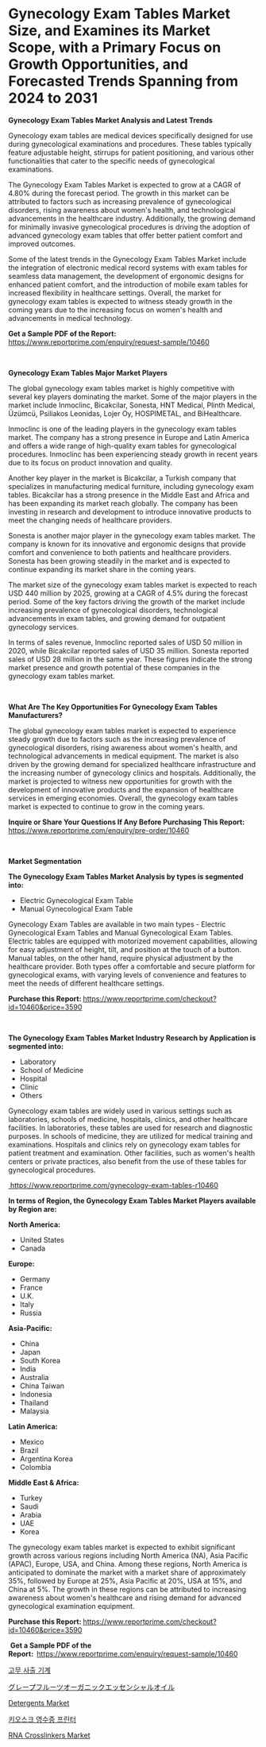 <p><h1>Gynecology Exam Tables Market Size, and Examines its Market Scope, with a Primary Focus on Growth Opportunities, and Forecasted Trends Spanning from 2024 to 2031</h1></p><p><strong>Gynecology Exam Tables Market Analysis and Latest Trends</strong></p>
<p><p>Gynecology exam tables are medical devices specifically designed for use during gynecological examinations and procedures. These tables typically feature adjustable height, stirrups for patient positioning, and various other functionalities that cater to the specific needs of gynecological examinations.</p><p>The Gynecology Exam Tables Market is expected to grow at a CAGR of 4.80% during the forecast period. The growth in this market can be attributed to factors such as increasing prevalence of gynecological disorders, rising awareness about women's health, and technological advancements in the healthcare industry. Additionally, the growing demand for minimally invasive gynecological procedures is driving the adoption of advanced gynecology exam tables that offer better patient comfort and improved outcomes.</p><p>Some of the latest trends in the Gynecology Exam Tables Market include the integration of electronic medical record systems with exam tables for seamless data management, the development of ergonomic designs for enhanced patient comfort, and the introduction of mobile exam tables for increased flexibility in healthcare settings. Overall, the market for gynecology exam tables is expected to witness steady growth in the coming years due to the increasing focus on women's health and advancements in medical technology.</p></p>
<p><strong>Get a Sample PDF of the Report:&nbsp;</strong> <a href="https://www.reportprime.com/enquiry/request-sample/10460">https://www.reportprime.com/enquiry/request-sample/10460</a></p>
<p>&nbsp;</p>
<p><strong>Gynecology Exam Tables Major Market Players</strong></p>
<p><p>The global gynecology exam tables market is highly competitive with several key players dominating the market. Some of the major players in the market include Inmoclinc, Bicakcilar, Sonesta, HNT Medical, Plinth Medical, Üzümcü, Psiliakos Leonidas, Lojer Oy, HOSPIMETAL, and BiHealthcare.</p><p>Inmoclinc is one of the leading players in the gynecology exam tables market. The company has a strong presence in Europe and Latin America and offers a wide range of high-quality exam tables for gynecological procedures. Inmoclinc has been experiencing steady growth in recent years due to its focus on product innovation and quality.</p><p>Another key player in the market is Bicakcilar, a Turkish company that specializes in manufacturing medical furniture, including gynecology exam tables. Bicakcilar has a strong presence in the Middle East and Africa and has been expanding its market reach globally. The company has been investing in research and development to introduce innovative products to meet the changing needs of healthcare providers.</p><p>Sonesta is another major player in the gynecology exam tables market. The company is known for its innovative and ergonomic designs that provide comfort and convenience to both patients and healthcare providers. Sonesta has been growing steadily in the market and is expected to continue expanding its market share in the coming years.</p><p>The market size of the gynecology exam tables market is expected to reach USD 440 million by 2025, growing at a CAGR of 4.5% during the forecast period. Some of the key factors driving the growth of the market include increasing prevalence of gynecological disorders, technological advancements in exam tables, and growing demand for outpatient gynecology services.</p><p>In terms of sales revenue, Inmoclinc reported sales of USD 50 million in 2020, while Bicakcilar reported sales of USD 35 million. Sonesta reported sales of USD 28 million in the same year. These figures indicate the strong market presence and growth potential of these companies in the gynecology exam tables market.</p></p>
<p>&nbsp;</p>
<p><strong>What Are The Key Opportunities For Gynecology Exam Tables Manufacturers?</strong></p>
<p><p>The global gynecology exam tables market is expected to experience steady growth due to factors such as the increasing prevalence of gynecological disorders, rising awareness about women's health, and technological advancements in medical equipment. The market is also driven by the growing demand for specialized healthcare infrastructure and the increasing number of gynecology clinics and hospitals. Additionally, the market is projected to witness new opportunities for growth with the development of innovative products and the expansion of healthcare services in emerging economies. Overall, the gynecology exam tables market is expected to continue to grow in the coming years.</p></p>
<p><strong>Inquire or Share Your Questions If Any Before Purchasing This Report:</strong> <a href="https://www.reportprime.com/enquiry/pre-order/10460">https://www.reportprime.com/enquiry/pre-order/10460</a></p>
<p>&nbsp;</p>
<p><strong>Market Segmentation</strong></p>
<p><strong>The Gynecology Exam Tables Market Analysis by types is segmented into:</strong></p>
<p><ul><li>Electric Gynecological Exam Table</li><li>Manual Gynecological Exam Table</li></ul></p>
<p><p>Gynecology Exam Tables are available in two main types - Electric Gynecological Exam Tables and Manual Gynecological Exam Tables. Electric tables are equipped with motorized movement capabilities, allowing for easy adjustment of height, tilt, and position at the touch of a button. Manual tables, on the other hand, require physical adjustment by the healthcare provider. Both types offer a comfortable and secure platform for gynecological exams, with varying levels of convenience and features to meet the needs of different healthcare settings.</p></p>
<p><strong>Purchase this Report:&nbsp;</strong><a href="https://www.reportprime.com/checkout?id=10460&price=3590">https://www.reportprime.com/checkout?id=10460&price=3590</a></p>
<p>&nbsp;</p>
<p><strong>The Gynecology Exam Tables Market Industry Research by Application is segmented into:</strong></p>
<p><ul><li>Laboratory</li><li>School of Medicine</li><li>Hospital</li><li>Clinic</li><li>Others</li></ul></p>
<p><p>Gynecology exam tables are widely used in various settings such as laboratories, schools of medicine, hospitals, clinics, and other healthcare facilities. In laboratories, these tables are used for research and diagnostic purposes. In schools of medicine, they are utilized for medical training and examinations. Hospitals and clinics rely on gynecology exam tables for patient treatment and examination. Other facilities, such as women's health centers or private practices, also benefit from the use of these tables for gynecological procedures.</p></p>
<p><a href="https://www.reportprime.com/gynecology-exam-tables-r10460">&nbsp;https://www.reportprime.com/gynecology-exam-tables-r10460</a></p>
<p><strong>In terms of Region, the Gynecology Exam Tables Market Players available by Region are:</strong></p>
<p>
    <p> <strong> North America: </strong>
        <ul>
            <li>United States</li>
            <li>Canada</li>
        </ul>
        </p> 
    <p> <strong> Europe: </strong>
        <ul>
            <li>Germany</li>
            <li>France</li>
            <li>U.K.</li>
            <li>Italy</li>
            <li>Russia</li>
        </ul>
        </p> 
    <p> <strong> Asia-Pacific: </strong>
        <ul>
            <li>China</li>
            <li>Japan</li>
            <li>South Korea</li>
            <li>India</li>
            <li>Australia</li>
            <li>China Taiwan</li>
            <li>Indonesia</li>
            <li>Thailand</li>
            <li>Malaysia</li>
        </ul>
        </p> 
    <p> <strong> Latin America: </strong>
        <ul>
            <li>Mexico</li>
            <li>Brazil</li>
            <li>Argentina Korea</li>
            <li>Colombia</li>
        </ul>
        </p> 
    <p> <strong> Middle East & Africa: </strong>
        <ul>
            <li>Turkey</li>
            <li>Saudi</li>
            <li>Arabia</li>
            <li>UAE</li>
            <li>Korea</li>
        </ul>
    </p>
    </p>
<p><p>The gynecology exam tables market is expected to exhibit significant growth across various regions including North America (NA), Asia Pacific (APAC), Europe, USA, and China. Among these regions, North America is anticipated to dominate the market with a market share of approximately 35%, followed by Europe at 25%, Asia Pacific at 20%, USA at 15%, and China at 5%. The growth in these regions can be attributed to increasing awareness about women's healthcare and rising demand for advanced gynecological examination equipment.</p></p>
<p><strong>Purchase this Report: </strong><a href="https://www.reportprime.com/checkout?id=10460&price=3590">https://www.reportprime.com/checkout?id=10460&price=3590</a></p>
<p>&nbsp;<strong>Get a Sample PDF of the Report:&nbsp;&nbsp;</strong><a href="https://www.reportprime.com/enquiry/request-sample/10460">https://www.reportprime.com/enquiry/request-sample/10460</a></p>
<p><strong></strong></p>
<p><p><a href="https://medium.com/@bustersipes981/%EA%B3%A0%EB%AC%B4-%EC%82%AC%EC%B6%9C-%EA%B8%B0%EA%B3%84-%EC%8B%9C%EC%9E%A5-%EB%B3%B4%EA%B3%A0%EC%84%9C%EB%8A%94%EC%9D%B4-%EC%8B%9C%EC%9E%A5%EC%9D%98-%EC%B5%9C%EC%8B%A0-%ED%8A%B8%EB%A0%8C%EB%93%9C-%EB%B0%8F-%EC%84%B1%EC%9E%A5-%EA%B8%B0%ED%9A%8C%EB%A5%BC-%EC%95%8C%EB%A0%A4%EC%A4%8D%EB%8B%88%EB%8B%A4-16a753b2e5e6">고무 사출 기계</a></p><p><a href="https://medium.com/@jasohung45456/%E3%82%B0%E3%83%AC%E3%83%BC%E3%83%97%E3%83%95%E3%83%AB%E3%83%BC%E3%83%84%E3%82%AA%E3%83%BC%E3%82%AC%E3%83%8B%E3%83%83%E3%82%AF%E3%82%A8%E3%83%83%E3%82%BB%E3%83%B3%E3%82%B7%E3%83%A3%E3%83%AB%E3%82%AA%E3%82%A4%E3%83%AB%E3%81%AE%E5%B8%82%E5%A0%B4%E5%88%86%E6%9E%90%E3%81%A82024%E5%B9%B4%E3%81%8B%E3%82%892031%E5%B9%B4%E3%81%BE%E3%81%A7%E3%81%AE%E6%9C%9F%E9%96%93%E3%81%AE%E3%82%B5%E3%82%A4%E3%82%BA%E4%BA%88%E6%B8%AC-8787831a11d5">グレープフルーツオーガニックエッセンシャルオイル</a></p><p><a href="https://issuu.com/reportprime-2/docs/detergents-market-size-2030.pptx">Detergents Market</a></p><p><a href="https://github.com/royErdmtyan906778/Market-Research-Report-List-1/blob/main/578109121897.md">키오스크 영수증 프린터</a></p><p><a href="https://github.com/pjcfca/Market-Research-Report-List-2/blob/main/rna-crosslinkers-market.md">RNA Crosslinkers Market</a></p></p>